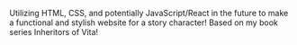 Utilizing HTML, CSS, and potentially JavaScript/React in the future to make a functional and stylish website for a story character!
Based on my book series Inheritors of Vita!
